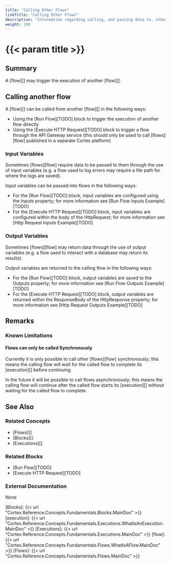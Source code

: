 ```yaml
---
title: "Calling Other Flows"
linkTitle: "Calling Other Flows"
description: "Information regarding calling, and passing data to, other flows."
weight: 100
---
```


# {{< param title >}}

## Summary

A [flow][] may trigger the execution of another [flow][].

## Calling another flow

A [flow][] can be called from another [flow][] in the following ways:

- Using the [Run Flow][TODO] block to trigger the execution of another flow directly
- Using the [Execute HTTP Request][TODO] block to trigger a flow through the API Gateway service (this should only be used to call [flows][flow] published in a separate Cortex platform)

### Input Variables

Sometimes [flows][flow] require data to be passed to them through the use of input variables (e.g. a flow used to log errors may require a file path for where the logs are saved).

Input variables can be passed into flows in the following ways:

- For the [Run Flow][TODO] block, input variables are configured using the Inputs property; for more information see [Run Flow Inputs Example][TODO]
- For the [Execute HTTP Request][TODO] block, input variables are configured within the body of the HttpRequest; for more information see [Http Request Inputs Example][TODO]

### Output Variables

Sometimes [flows][flow] may return data through the use of output variables (e.g. a flow used to interact with a database may return its results).

Output variables are returned to the calling flow in the following ways:

- For the [Run Flow][TODO] block, output variables are saved to the Outputs property; for more information see [Run Flow Outputs Example][TODO]
- For the [Execute HTTP Request][TODO] block, output variables are returned within the ResponseBody of the HttpResponse property; for more information see [Http Request Outputs Example][TODO]

## Remarks

### Known Limitations

#### Flows can only be called Synchronously

Currently it is only possible to call other [flows][flow] synchronously; this means the calling flow will wait for the called flow to complete its [execution][] before continuing.

In the future it will be possible to call flows asynchronously; this means the calling flow will continue after the called flow starts its [execution][] without waiting for the called flow to complete.

## See Also

### Related Concepts

- [Flows][]
- [Blocks][]
- [Executions][]

### Related Blocks

- [Run Flow][TODO]
- [Execute HTTP Request][TODO]

### External Documentation

None

[Blocks]: {{< url "Cortex.Reference.Concepts.Fundamentals.Blocks.MainDoc" >}}
[execution]: {{< url "Cortex.Reference.Concepts.Fundamentals.Executions.WhatIsAnExecution.MainDoc" >}}
[Executions]: {{< url "Cortex.Reference.Concepts.Fundamentals.Executions.MainDoc" >}}
[flow]: {{< url "Cortex.Reference.Concepts.Fundamentals.Flows.WhatIsAFlow.MainDoc" >}}
[Flows]: {{< url "Cortex.Reference.Concepts.Fundamentals.Flows.MainDoc" >}}
